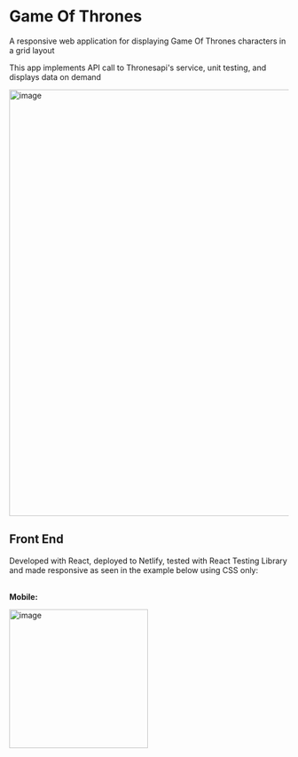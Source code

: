 # Game Of Thrones
A responsive web application for displaying Game Of Thrones characters in a grid layout

This app implements API call to Thronesapi's service, unit testing, and displays data on demand

<img width="768" alt="image" src="https://user-images.githubusercontent.com/109988719/209850116-5b9d0d96-d4ac-4d9f-b8cd-216c68e0bc98.png">

## Front End 
Developed with React, deployed to Netlify, tested with React Testing Library and made responsive as seen in the example below using CSS only:<br /><br />

**Mobile:**

<img width="250" alt="image" src="https://user-images.githubusercontent.com/109988719/209850282-d70dd150-dbf3-4db7-b289-8b735aed377c.png">
